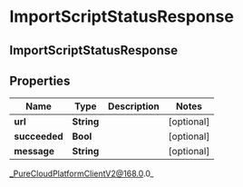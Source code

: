 # ImportScriptStatusResponse

## ImportScriptStatusResponse

## Properties

|Name | Type | Description | Notes|
|------------ | ------------- | ------------- | -------------|
| **url** | **String** |  | [optional] |
| **succeeded** | **Bool** |  | [optional] |
| **message** | **String** |  | [optional] |



_PureCloudPlatformClientV2@168.0.0_
